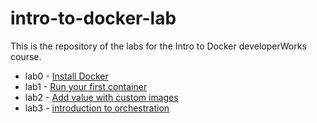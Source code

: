 # intro-to-docker-lab

This is the repository of the labs for the Intro to Docker developerWorks course.

* lab0 - [Install Docker](https://github.com/volaka/intro-to-docker-lab/tree/6812e5acd913afcf01957885b524dd13ec13ff50/lab0.md)
* lab1 - [Run your first container](https://github.com/volaka/intro-to-docker-lab/tree/6812e5acd913afcf01957885b524dd13ec13ff50/lab1.md)
* lab2 - [Add value with custom images](https://github.com/volaka/intro-to-docker-lab/tree/6812e5acd913afcf01957885b524dd13ec13ff50/lab2.md)
* lab3 - [introduction to orchestration](https://github.com/volaka/intro-to-docker-lab/tree/6812e5acd913afcf01957885b524dd13ec13ff50/lab3.md)

